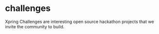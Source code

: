# challenges
Xpring Challenges are interesting open source hackathon projects that we invite the community to build.
